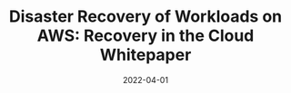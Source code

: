 ---
title: "Disaster Recovery of Workloads on AWS: Recovery in the Cloud Whitepaper"
description: "Disaster recovery is the process of preparing for and recovering from a disaster. An event that prevents a workload or system from fulfilling its business objectives in its primary deployed location is considered a disaster. This paper outlines the best practices for planning and testing disaster recovery for any workload deployed to AWS, and offers different approaches to mitigate risks and meet the Recovery Time Objective (RTO) and Recovery Point Objective (RPO) for that workload."
externalUrl: https://docs.aws.amazon.com/whitepapers/latest/disaster-recovery-workloads-on-aws/disaster-recovery-workloads-on-aws.html
authorName: Seth Eliot
authorGithubAlias: setheliot
additionalAuthors:
  - authorName: Alex Livingstone
date: 2022-04-01
showInHomeFeed: true
images:
  banner: images/dr_strategies.jpg
  hero: images/dr_strategies.jpg
  thumbnail: images/dr_strategies.jpg
spaces:
  - resilience
---
